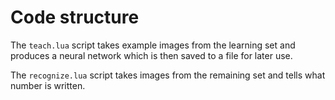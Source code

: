 # Code structure

The `teach.lua` script takes example images from the learning set and produces a neural network
which is then saved to a file for later use.

The `recognize.lua` script takes images from the remaining set and tells what number is written.
